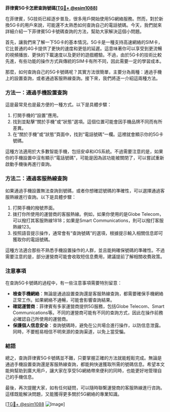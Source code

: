**菲律賓5G卡怎麽查詢號碼[[TG💪+ @esim1088](https://t.me/s/esim1088)]**

在菲律賓，5G技術已經逐步普及，很多用戶開始使用5G網絡服務。然而，對於新換5G卡的用戶來說，可能還不太熟悉如何查詢自己的電話號碼。今天，我們就來詳細介紹一下菲律賓5G卡號碼查詢的方法，幫助大家解決這個小問題。

首先，讓我們來了解一下5G卡的基本情況。5G卡是一種支持高速網絡的SIM卡，它比普通的4G卡提供了更快的速度和更低的延遲。這意味著你可以享受到更流暢的視頻播放、更快的下載速度以及更好的遊戲體驗。不過，由於5G卡的技術比較先進，有些功能的操作方式與傳統的SIM卡有所不同，因此需要一定的學習成本。

那麼，如何查詢自己的5G卡號碼呢？其實方法很簡單，主要分為兩種：通過手機上的設置查詢，或者通過客服熱線查詢。接下來，我們將逐一介紹這兩種方法。

### 方法一：通過手機設置查詢

這是最常見也是最方便的一種方式。以下是具體步驟：

1. 打開手機的“設置”應用。
2. 找到並點擊“關於手機”或“狀態”選項。這個位置可能會因手機品牌不同而有所差異。
3. 在“關於手機”或“狀態”頁面中，找到“電話號碼”一欄。這裡就會顯示你的5G卡號碼。

這種方法適用於大多數智能手機，包括安卓和iOS系統。不過需要注意的是，如果你的手機設置中沒有顯示“電話號碼”，可能是因為該功能被關閉了，可以嘗試重新啟動手機後再進行查詢。

### 方法二：通過客服熱線查詢

如果通過手機設置無法查詢到號碼，或者你想確認號碼的準確性，可以選擇通過客服熱線進行查詢。以下是具體步驟：

1. 打開手機的撥號界面。
2. 拨打你所使用的運營商的客服熱線。例如，如果你使用的是Globe Telecom，可以撥打其客服熱線1818；如果是Smart Communications，則可以撥打客服熱線123。
3. 按照語音提示操作，通常會有“查詢號碼”的選項，根據提示輸入相關信息即可獲取你的電話號碼。

這種方法適合那些不熟悉手機設置操作的人群，並且能夠確保號碼的準確性。不過需要注意的是，部分運營商可能會收取短信息費用，建議提前了解相關收費政策。

### 注意事項

在查詢5G卡號碼的過程中，有一些注意事項需要特別留意：

- **檢查手機網絡**：無論是通過設置查詢還是客服熱線查詢，都需要確保手機網絡正常工作。如果網絡不通暢，可能會影響查詢結果。
- **確認運營商**：菲律賓有多家運營商提供5G服務，包括Globe Telecom、Smart Communications等。不同的運營商可能有不同的查詢方式，因此在操作前務必確認自己所使用的運營商。
- **保護個人信息安全**：查詢號碼時，避免在公共場合進行操作，以防信息泄露。同時，不要輕易相信不明來源的查詢渠道，以免上當受騙。

### 結語

總之，查詢菲律賓5G卡號碼並不難，只要掌握正確的方法就能輕鬆完成。無論是通過手機設置查詢還是客服熱線查詢，都能夠快速獲取所需的號碼信息。希望本文能夠幫助到廣大用戶，讓大家在享受5G網絡帶來便利的同時，也能更好地管理自己的手機信息。

最後，再次提醒大家，如有任何疑問，可以隨時聯繫運營商的客服熱線進行咨詢。這樣既能解決問題，又能獲得更多關於5G網絡的專業知識。

[[TG💪+ @esim1088](https://t.me/s/esim1088) ![Image](https://i.postimg.cc/4NQfJmqS/Snipaste-2025-05-13-00-14-12.png)]